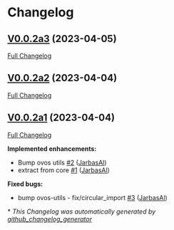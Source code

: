 # Changelog

## [V0.0.2a3](https://github.com/OpenVoiceOS/ovos-messagebus/tree/V0.0.2a3) (2023-04-05)

[Full Changelog](https://github.com/OpenVoiceOS/ovos-messagebus/compare/V0.0.2a2...V0.0.2a3)

## [V0.0.2a2](https://github.com/OpenVoiceOS/ovos-messagebus/tree/V0.0.2a2) (2023-04-04)

[Full Changelog](https://github.com/OpenVoiceOS/ovos-messagebus/compare/V0.0.2a1...V0.0.2a2)

## [V0.0.2a1](https://github.com/OpenVoiceOS/ovos-messagebus/tree/V0.0.2a1) (2023-04-04)

[Full Changelog](https://github.com/OpenVoiceOS/ovos-messagebus/compare/1f1f7d2fd3dd304379f23274dff62b3151fc68a3...V0.0.2a1)

**Implemented enhancements:**

- Bump ovos utils [\#2](https://github.com/OpenVoiceOS/ovos-messagebus/pull/2) ([JarbasAl](https://github.com/JarbasAl))
- extract from core [\#1](https://github.com/OpenVoiceOS/ovos-messagebus/pull/1) ([JarbasAl](https://github.com/JarbasAl))

**Fixed bugs:**

- bump ovos-utils - fix/circular\_import [\#3](https://github.com/OpenVoiceOS/ovos-messagebus/pull/3) ([JarbasAl](https://github.com/JarbasAl))



\* *This Changelog was automatically generated by [github_changelog_generator](https://github.com/github-changelog-generator/github-changelog-generator)*
